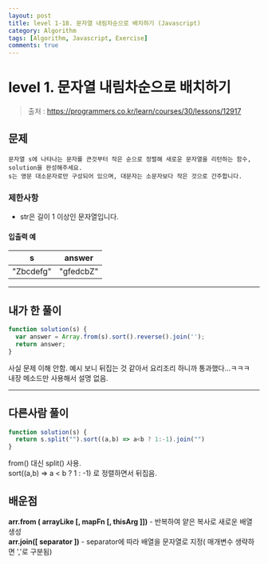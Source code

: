 ```yaml
---
layout: post
title: level 1-18. 문자열 내림차순으로 배치하기 (Javascript)
category: Algorithm
tags: [Algorithm, Javascript, Exercise]
comments: true
---
```

# level 1. 문자열 내림차순으로 배치하기
> 출처 : <https://programmers.co.kr/learn/courses/30/lessons/12917>

## 문제

```
문자열 s에 나타나는 문자를 큰것부터 작은 순으로 정렬해 새로운 문자열을 리턴하는 함수, solution을 완성해주세요.
s는 영문 대소문자로만 구성되어 있으며, 대문자는 소문자보다 작은 것으로 간주합니다.
```

### 제한사항

- str은 길이 1 이상인 문자열입니다.

#### 입출력 예

| s         | answer    |
| --------- | --------- |
| "Zbcdefg" | "gfedcbZ" |

***

## 내가 한 풀이
```javascript
function solution(s) {
  var answer = Array.from(s).sort().reverse().join('');
  return answer;
}
```
사실 문제 이해 안함. 예시 보니 뒤집는 것 같아서 요리조리 하니까 통과했다...ㅋㅋㅋ  
내장 메소드만 사용해서 설명 없음.
***

## 다른사람 풀이
```javascript
function solution(s) {
  return s.split("").sort((a,b) => a<b ? 1:-1).join("")
}
```
from() 대신 split() 사용.  
sort((a,b) => a < b ? 1 : -1) 로 정렬하면서 뒤집음.

## 배운점

**arr.from ( arrayLike [, mapFn [, thisArg ]])** - 반복하여 얕은 복사로 새로운 배열 생성  
**arr.join([ separator ])** - separator에 따라 배열을 문자열로 지정( 매개변수 생략하면 ','로 구분됨)
